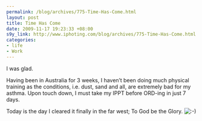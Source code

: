 ```yaml
--- 
permalink: /blog/archives/775-Time-Has-Come.html
layout: post
title: Time Has Come
date: 2009-11-17 19:23:33 +08:00
s9y_link: http://www.iphoting.com/blog/archives/775-Time-Has-Come.html
categories: 
- life
- Work
---
```

<p class="whiteline"><p>I was glad.</p>
</p><p class="whiteline"><p>Having been in Australia for 3 weeks, I haven&#8217;t been doing much physical training as the conditions, i.e. dust, sand and all, are extremely bad for my asthma. Upon touch down, I must take my IPPT before ORD-ing in just 7 days.</p>
</p><p class="break"><p>Today is the day I cleared it finally in the far west; To God be the Glory. <img src="http://static-s3.iphoting.com/blog/templates/default/img/emoticons/smile.png" alt=":-)" style="display: inline; vertical-align: bottom;" class="emoticon" /></p></p>
